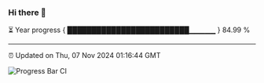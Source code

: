 ### Hi there 👋

⏳ Year progress { █████████████████████████▁▁▁▁▁ } 84.99 %

---

⏰ Updated on Thu, 07 Nov 2024 01:16:44 GMT

![Progress Bar CI](https://github.com/liununu/liununu/workflows/Progress%20Bar%20CI/badge.svg)
